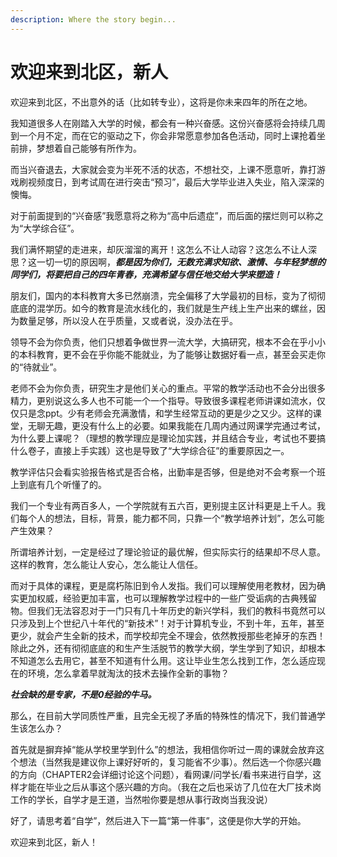 ```yaml
---
description: Where the story begin...
---
```


# 欢迎来到北区，新人

欢迎来到北区，不出意外的话（比如转专业），这将是你未来四年的所在之地。

我知道很多人在刚踏入大学的时候，都会有一种兴奋感。这份兴奋感将会持续几周到一个月不定，而在它的驱动之下，你会非常愿意参加各色活动，同时上课抢着坐前排，梦想着自己能够有所作为。

而当兴奋退去，大家就会变为半死不活的状态，不想社交，上课不愿意听，靠打游戏刷视频度日，到考试周在进行突击“预习”，最后大学毕业进入失业，陷入深深的懊悔。

对于前面提到的“兴奋感”我愿意将之称为“高中后遗症”，而后面的摆烂则可以称之为“大学综合征”。

我们满怀期望的走进来，却灰溜溜的离开！这怎么不让人动容？这怎么不让人深思？这一切一切的原因啊，_**都是因为你们，无数充满求知欲、激情、与年轻梦想的同学们，将要把自己的四年青春，充满希望与信任地交给大学来塑造！**_

朋友们，国内的本科教育大多已然崩溃，完全偏移了大学最初的目标，变为了彻彻底底的混学历。如今的教育是流水线化的，我们就是生产线上生产出来的螺丝，因为数量足够，所以没人在乎质量，又或者说，没办法在乎。

领导不会为你负责，他们只想着争做世界一流大学，大搞研究，根本不会在乎小小的本科教育，更不会在乎你能不能就业，为了能够让数据好看一点，甚至会买走你的“待就业”。

老师不会为你负责，研究生才是他们关心的重点。平常的教学活动也不会分出很多精力，更别说这么多人也不可能一个一个指导。导致很多课程老师讲课如流水，仅仅只是念ppt。少有老师会充满激情，和学生经常互动的更是少之又少。这样的课堂，无聊无趣，更没有什么上的必要。如果我能在几周内通过网课学完通过考试，为什么要上课呢？（理想的教学理应是理论加实践，并且结合专业，考试也不要搞什么卷子，直接上手实践）这也是导致了“大学综合征”的重要原因之一。

教学评估只会看实验报告格式是否合格，出勤率是否够，但是绝对不会考察一个班上到底有几个听懂了的。

我们一个专业有两百多人，一个学院就有五六百，更别提主区计科更是上千人。我们每个人的想法，目标，背景，能力都不同，只靠一个“教学培养计划”，怎么可能产生效果？

所谓培养计划，一定是经过了理论验证的最优解，但实际实行的结果却不尽人意。这样的教育，怎么能让人安心，怎么能让人信任。

而对于具体的课程，更是腐朽陈旧到令人发指。我们可以理解使用老教材，因为确实更加权威，经验更加丰富，也可以理解教学过程中的一些广受诟病的古典残留物。但我们无法容忍对于一门只有几十年历史的新兴学科，我们的教科书竟然可以只涉及到上个世纪八十年代的“新技术”！对于计算机专业，不到十年，五年，甚至更少，就会产生全新的技术，而学校却完全不理会，依然教授那些老掉牙的东西！除此之外，还有彻彻底底的和生产生活脱节的教学大纲，学生学到了知识，却根本不知道怎么去用它，甚至不知道有什么用。这让毕业生怎么找到工作，怎么适应现在的环境，怎么拿着早就淘汰的技术去操作全新的事物？

_**社会缺的是专家，不是0经验的牛马。**_

那么，在目前大学同质性严重，且完全无视了矛盾的特殊性的情况下，我们普通学生该怎么办？

首先就是摒弃掉“能从学校里学到什么”的想法，我相信你听过一周的课就会放弃这个想法（当然我是建议你上课好好听的，复习能省不少事）。然后选一个你感兴趣的方向（CHAPTER2会详细讨论这个问题），看网课/问学长/看书来进行自学，这样才能在毕业之后从事这个感兴趣的方向。（我在之后也采访了几位在大厂技术岗工作的学长，自学才是王道，当然啦你要是想从事行政岗当我没说）

好了，请思考着“自学”，然后进入下一篇“第一件事”，这便是你大学的开始。

欢迎来到北区，新人！
